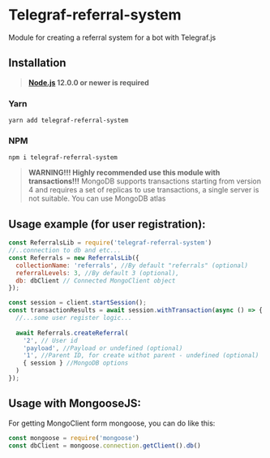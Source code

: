 # Telegraf-referral-system
Module for creating a referral system for a bot with Telegraf.js

## Installation
> **[Node.js](https://nodejs.org/) 12.0.0 or newer is required**  

### Yarn
```
yarn add telegraf-referral-system
```

### NPM
```
npm i telegraf-referral-system
```

> **WARNING!!! Highly recommended use this module with transactions!!!**
> MongoDB supports transactions starting from version 4 and requires a set of replicas to use transactions, a single server is not suitable. You can use MongoDB atlas

## Usage example (for user registration):

```js
const ReferralsLib = require('telegraf-referral-system')
//..connection to db and etc...
const Referrals = new ReferralsLib({
  collectionName: 'referrals', //By default "referrals" (optional)
  referralLevels: 3, //By default 3 (optional),
  db: dbClient // Connected MongoClient object
});

const session = client.startSession();
const transactionResults = await session.withTransaction(async () => {
  //...some user register logic...
  
  await Referrals.createReferral(
    '2', // User id
    'payload', //Payload or undefined (optional) 
    '1', //Parent ID, for create withot parent - undefined (optional)
    { session } //MongoDB options
  )
});
```

## Usage with MongooseJS:

For getting MongoClient form  mongoose, you can do like this:

```js
const mongoose = require('mongoose')
const dbClient = mongoose.connection.getClient().db()
```
